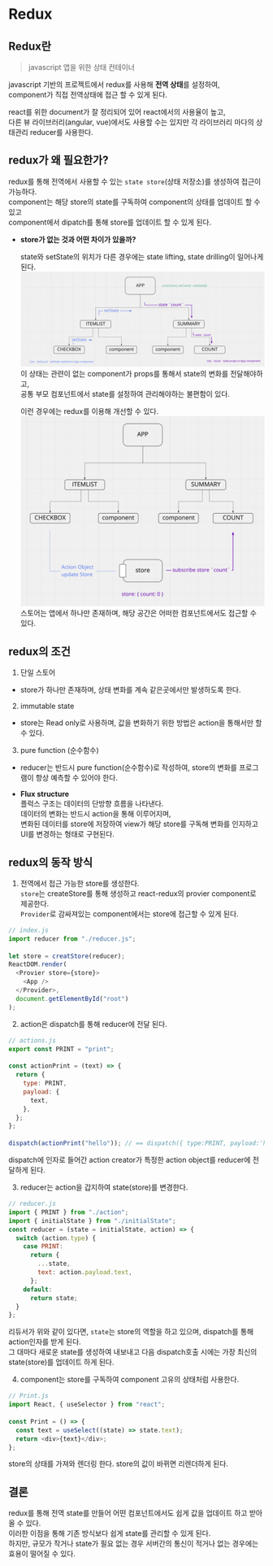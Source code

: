 # Redux

## Redux란

> javascript 앱을 위한 상태 컨테이너

javascript 기반의 프로젝트에서 redux를 사용해 **전역 상태**를 설정하여,  
component가 직접 전역상태에 접근 할 수 있게 된다.

react를 위한 document가 잘 정리되어 있어 react에서의 사용율이 높고,  
다른 뷰 라이브러리(angular, vue)에서도 사용할 수는 있지만 각 라이브러리 마다의 상태관리 reducer를 사용한다.

## redux가 왜 필요한가?

redux를 통해 전역에서 사용할 수 있는 `state store`(상태 저장소)를 생성하여 접근이 가능하다.  
component는 해당 store의 state를 구독하여 component의 상태를 업데이트 할 수 있고  
component에서 dipatch를 통해 store를 업데이트 할 수 있게 된다.

- **store가 없는 것과 어떤 차이가 있을까?**

  state와 setState의 위치가 다른 경우에는 state lifting, state drilling이 일어나게 된다.  
  ![no redux](../src/React/Redux/1.png)
  이 상태는 관련이 없는 component가 props를 통해서 state의 변화를 전달해야하고,  
  공통 부모 컴포넌트에서 state를 설정하여 관리해야하는 불편함이 있다.

  이런 경우에는 redux를 이용해 개선할 수 있다.  
  ![with redux](../src/React/Redux/2.png)
  스토어는 앱에서 하나만 존재하며, 해당 공간은 어떠한 컴포넌트에서도 접근할 수 있다.

## redux의 조건

1. 단일 스토어

- store가 하나만 존재하며, 상태 변화를 계속 같은곳에서만 발생하도록 한다.

2. immutable state

- store는 Read only로 사용하며, 값을 변화하기 위한 방법은 action을 통해서만 할 수 있다.

3. pure function (순수함수)

- reducer는 반드시 pure function(순수함수)로 작성하여, store의 변화를 프로그램이 항상 예측할 수 있어야 한다.

- **Flux structure**  
  플럭스 구조는 데이터의 단방향 흐름을 나타낸다.  
  데이터의 변화는 반드시 action을 통해 이루어지며,  
  변화된 데이터를 store에 저장하여 view가 해당 store를 구독해 변화를 인지하고 UI를 변경하는 형태로 구현된다.

## redux의 동작 방식

1.  전역에서 접근 가능한 store를 생성한다.  
    `store`는 createStore를 통해 생성하고 react-redux의 provier component로 제공한다.  
    `Provider`로 감싸져있는 component에서는 store에 접근할 수 있게 된다.

```js
// index.js
import reducer from "./reducer.js";

let store = creatStore(reducer);
ReactDOM.render(
  <Provier store={store}>
    <App />
  </Provider>,
  document.getElementById("root")
);
```

2. action은 dispatch를 통해 reducer에 전달 된다.

```js
// actions.js
export const PRINT = "print";

const actionPrint = (text) => {
  return {
    type: PRINT,
    payload: {
      text,
    },
  };
};

dispatch(actionPrint("hello")); // == dispatch({ type:PRINT, payload:'hello' })
```

dispatch에 인자로 들어간 action creator가 특정한 action object를 reducer에 전달하게 된다.

3. reducer는 action을 갑지하여 state(store)를 변경한다.

```js
// reducer.js
import { PRINT } from "./action";
import { initialState } from "./initialState";
const reducer = (state = initialState, action) => {
  switch (action.type) {
    case PRINT:
      return {
        ...state,
        text: action.payload.text,
      };
    default:
      return state;
  }
};
```

리듀서가 위와 같이 있다면, `state`는 store의 역할을 하고 있으며, dispatch를 통해 action인자를 받게 된다.  
그 대마다 새로운 state를 생성하여 내보내고 다음 dispatch호출 시에는 가장 최신의 state(store)를 업데이트 하게 된다.

4. component는 store를 구독하여 component 고유의 상태처럼 사용한다.

```js
// Print.js
import React, { useSelector } from "react";

const Print = () => {
  const text = useSelect((state) => state.text);
  return <div>{text}</div>;
};
```

store의 상태를 가져와 렌더링 한다. store의 값이 바뀌면 리렌더하게 된다.

## 결론

redux를 통해 전역 state를 만들어 어떤 컴포넌트에서도 쉽게 값을 업데이트 하고 받아 올 수 있다.  
이러한 이점을 통해 기존 방식보다 쉽게 state를 관리할 수 있게 된다.  
하지만, 규모가 작거나 state가 필요 없는 경우 서버간의 통신이 적거나 없는 경우에는 효용이 떨어질 수 있다.

